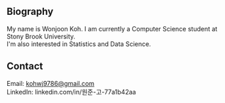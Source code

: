 ## Biography
My name is Wonjoon Koh. I am currently a Computer Science student at Stony Brook University.   
I'm also interested in Statistics and Data Science. 

## Contact
Email: kohwj9786@gmail.com  
LinkedIn: linkedin.com/in/원준-고-77a1b42aa
